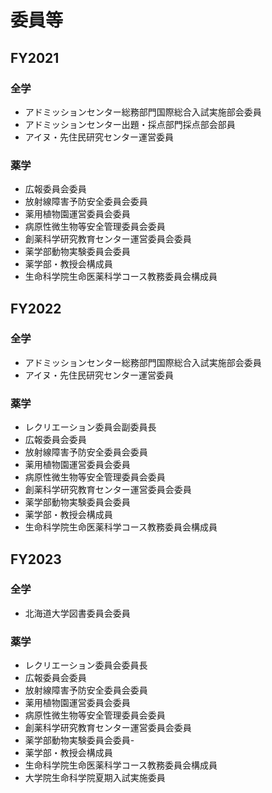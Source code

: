 # 委員等
## FY2021
### 全学
- アドミッションセンター総務部門国際総合入試実施部会委員
- アドミッションセンター出題・採点部門採点部会部員
- アイヌ・先住民研究センター運営委員
### 薬学
- 広報委員会委員
- 放射線障害予防安全委員会委員
- 薬用植物園運営委員会委員
- 病原性微生物等安全管理委員会委員
- 創薬科学研究教育センター運営委員会委員
- 薬学部動物実験委員会委員
- 薬学部・教授会構成員
- 生命科学院生命医薬科学コース教務委員会構成員

## FY2022
### 全学
- アドミッションセンター総務部門国際総合入試実施部会委員
- アイヌ・先住民研究センター運営委員
### 薬学
- レクリエーション委員会副委員長
- 広報委員会委員
- 放射線障害予防安全委員会委員
- 薬用植物園運営委員会委員
- 病原性微生物等安全管理委員会委員
- 創薬科学研究教育センター運営委員会委員
- 薬学部動物実験委員会委員
- 薬学部・教授会構成員
- 生命科学院生命医薬科学コース教務委員会構成員

## FY2023
### 全学
- 北海道大学図書委員会委員
### 薬学
- レクリエーション委員会委員長
- 広報委員会委員
- 放射線障害予防安全委員会委員
- 薬用植物園運営委員会委員
- 病原性微生物等安全管理委員会委員
- 創薬科学研究教育センター運営委員会委員
- 薬学部動物実験委員会委員-
- 薬学部・教授会構成員
- 生命科学院生命医薬科学コース教務委員会構成員
- 大学院生命科学院夏期入試実施委員
